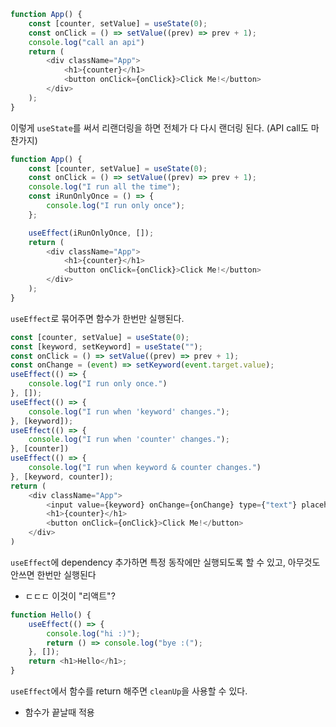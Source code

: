 ```javascript
function App() {
    const [counter, setValue] = useState(0);
    const onClick = () => setValue((prev) => prev + 1);
    console.log("call an api")
    return (
        <div className="App">
            <h1>{counter}</h1>
            <button onClick={onClick}>Click Me!</button>
        </div>
    );
}
```
이렇게 `useState`를 써서 리랜더링을 하면 전체가 다 다시 랜더링 된다. (API call도 마찬가지)
```javascript
function App() {
    const [counter, setValue] = useState(0);
    const onClick = () => setValue((prev) => prev + 1);
    console.log("I run all the time");
    const iRunOnlyOnce = () => {
        console.log("I run only once");
    };

    useEffect(iRunOnlyOnce, []);
    return (
        <div className="App">
            <h1>{counter}</h1>
            <button onClick={onClick}>Click Me!</button>
        </div>
    );
}
```
`useEffect`로 묶어주면 함수가 한번만 실행된다.
```javascript
const [counter, setValue] = useState(0);
const [keyword, setKeyword] = useState("");
const onClick = () => setValue((prev) => prev + 1);
const onChange = (event) => setKeyword(event.target.value);
useEffect(() => {
    console.log("I run only once.")
}, []);
useEffect(() => {
    console.log("I run when 'keyword' changes.");
}, [keyword]);
useEffect(() => {
    console.log("I run when 'counter' changes.");
}, [counter])
useEffect(() => {
    console.log("I run when keyword & counter changes.")
}, [keyword, counter]);
return (
    <div className="App">
        <input value={keyword} onChange={onChange} type={"text"} placeholder={"Search here..."}/>
        <h1>{counter}</h1>
        <button onClick={onClick}>Click Me!</button>
    </div>
)
```
`useEffect`에 dependency 추가하면 특정 동작에만 실행되도록 할 수 있고, 아무것도 안쓰면 한번만 실행된다 <br>
- ㄷㄷㄷ 이것이 "리액트"?

```javascript
function Hello() {
    useEffect(() => {
        console.log("hi :)");
        return () => console.log("bye :(");
    }, []);
    return <h1>Hello</h1>;
}
```
`useEffect`에서 함수를 return 해주면 `cleanUp`을 사용할 수 있다.
- 함수가 끝날때 적용